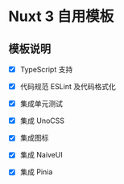 # Nuxt 3 自用模板

## 模板说明

- [x] TypeScript 支持

- [x] 代码规范 ESLint 及代码格式化

- [x] 集成单元测试

- [x] 集成 UnoCSS

- [x] 集成图标

- [x] 集成 NaiveUI

- [x] 集成 Pinia
